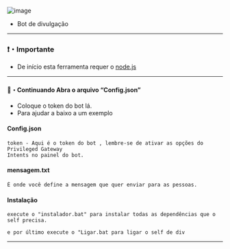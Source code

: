 ![image](https://media.discordapp.net/attachments/952559002959622194/954006702938783844/Screenshot_3.png?width=790&height=427)

- Bot de divulgação

---------------------------------------

### ❗・Importante
* De início esta ferramenta requer o [node.js](https://nodejs.org/en/download/)


---------------------------------------

#### 🔧・Continuando Abra o arquivo “Config.json” 
* Coloque o token do bot lá.
* Para ajudar a baixo a um exemplo

#### Config.json

```
token - Aqui é o token do bot , lembre-se de ativar as opções do Privileged Gateway 
Intents no painel do bot.
```

#### mensagem.txt

```
É onde você define a mensagem que quer enviar para as pessoas.
```

#### Instalação

```
execute o "instalador.bat" para instalar todas as dependências que o self precisa.
```

```
e por último execute o "Ligar.bat para ligar o self de div
```

---------------------------------------
